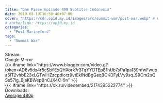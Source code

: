 ```yaml
---
title: "One Piece Episode 490 Subtitle Indonesia"
date: 2019-08-19T10:50:46+07:00
cover: "https://cdn.opid.my.id/images/arc/summit-war/post-war.webp" # Optional, cover
# authorlink: https://opid.my.id
categories:
  - "Post Marineford"
tags:
  - "Summit War"
---
```

<div class="ui menu violet borderless inverted">
  <div class="header item active">
        Stream:
    </div>
  <a class="active item" data-tab="google">
    <i class="google drive icon"></i> Google
  </a>
  <a class="item nounderline" data-tab="mirror">
    <i class="odnoklassniki icon"></i> Mirror
  </a>
</div>
<div class="ui bottom attached tab segment active" style="border:0 !important;" data-tab="google">
{{< iframe link="https://www.blogger.com/video.g?token=AD6v5dx4r5cSbYExQHXork7r3TqYYDTEp81hUb7sPa1pa139nfwFwuoa5lT2vhbE23xLGTwIHZzcpdlorz9vtEkINdBgGeqBCKDFyLVy9sq_S9Cm2oQSs57lg_BjaKBWepBnCJX4C-9n" >}}
</div>
<div class="ui bottom attached tab segment" style="border:0 !important;" data-tab="mirror">
{{< iframe link="https://ok.ru/videoembed/2174395222774" >}}
</div>
<div class="ui menu violet borderless inverted">
  <div class="header item active">
        Downloads:
    </div>
  <a class="item nounderline" href="https://ouo.io/2BOAlI" target="_blank" rel="dofollow"><i class="google drive icon"></i>
    Average 480p</a>
</div>
